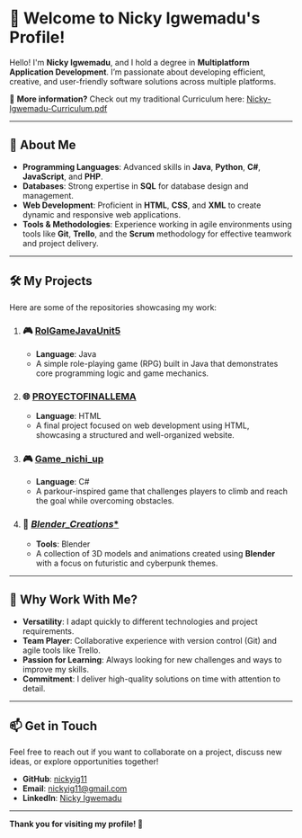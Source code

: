 # 👋 Welcome to Nicky Igwemadu's Profile!

Hello! I'm **Nicky Igwemadu**, and I hold a degree in **Multiplatform Application Development**. I’m passionate about developing efficient, creative, and user-friendly software solutions across multiple platforms.

📄 **More information?** Check out my traditional Curriculum here: [Nicky-Igwemadu-Curriculum.pdf](./Nicky-Igwemadu-Curriculum.pdf)

---

## 🚀 **About Me**
- **Programming Languages**: Advanced skills in **Java**, **Python**, **C#**, **JavaScript**, and **PHP**.
- **Databases**: Strong expertise in **SQL** for database design and management.
- **Web Development**: Proficient in **HTML**, **CSS**, and **XML** to create dynamic and responsive web applications.
- **Tools & Methodologies**: Experience working in agile environments using tools like **Git**, **Trello**, and the **Scrum** methodology for effective teamwork and project delivery.

---

## 🛠️ **My Projects**
Here are some of the repositories showcasing my work:

1. ### 🎮 [**RolGameJavaUnit5**](https://github.com/Nickyig11/RolGameJavaUnit5)
   - **Language**: Java  
   - A simple role-playing game (RPG) built in Java that demonstrates core programming logic and game mechanics.

2. ### 🌐 [**PROYECTOFINALLEMA**](https://github.com/Nickyig11/PROYECTOFINALLEMA)
   - **Language**: HTML  
   - A final project focused on web development using HTML, showcasing a structured and well-organized website.

3. ### 🎮 [**Game_nichi_up**](https://github.com/Nickyig11/Game_nichi_up)
   - **Language**: C#  
   - A parkour-inspired game that challenges players to climb and reach the goal while overcoming obstacles.

4. ### 🧩 [*Blender_Creations**]([https://github.com/Nickyig11/Game_nichi_up](https://github.com/Nickyig11/Blender_Creations))
   - **Tools**: Blender  
   - A collection of 3D models and animations created using **Blender** with a focus on futuristic and cyberpunk themes.

---

## 🌟 **Why Work With Me?**
- **Versatility**: I adapt quickly to different technologies and project requirements.
- **Team Player**: Collaborative experience with version control (Git) and agile tools like Trello.
- **Passion for Learning**: Always looking for new challenges and ways to improve my skills.
- **Commitment**: I deliver high-quality solutions on time with attention to detail.

---

## 📫 **Get in Touch**
Feel free to reach out if you want to collaborate on a project, discuss new ideas, or explore opportunities together!  
- **GitHub**: [nickyig11](https://github.com/Nickyig11)  
- **Email**: [nickyig11@gmail.com](mailto:nickyig11@gmail.com)  
- **LinkedIn**: [Nicky Igwemadu](https://www.linkedin.com/in/nicky-igwemadu-06a091335?utm_source=share&utm_campaign=share_via&utm_content=profile&utm_medium=ios_app)

---

**Thank you for visiting my profile! 🚀**
